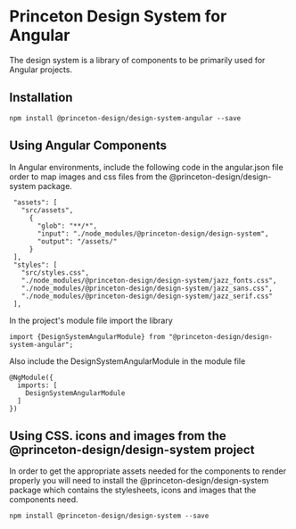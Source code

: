 # Princeton Design System for Angular
The design system is a library of components to be primarily used for Angular projects.

## Installation

```
npm install @princeton-design/design-system-angular --save
```

## Using Angular Components
In Angular environments, include the following code in the angular.json file order to map images and css files from the @princeton-design/design-system package.

```
 "assets": [
   "src/assets",
     {
       "glob": "**/*",
       "input": "./node_modules/@princeton-design/design-system",
       "output": "/assets/"
     }
 ],
 "styles": [
   "src/styles.css",
   "./node_modules/@princeton-design/design-system/jazz_fonts.css",
   "./node_modules/@princeton-design/design-system/jazz_sans.css",
   "./node_modules/@princeton-design/design-system/jazz_serif.css"
 ],
```

In the project's module file import the library
```
import {DesignSystemAngularModule} from "@princeton-design/design-system-angular";
```

Also include the DesignSystemAngularModule in the module file

```
@NgModule({
  imports: [
    DesignSystemAngularModule
  ]
})
```

## Using CSS. icons and images from the  @princeton-design/design-system project

In order to get the appropriate assets needed for the components to render properly you will need to install the @princeton-design/design-system
package which contains the stylesheets, icons and images that the components need.

```
npm install @princeton-design/design-system --save
```
